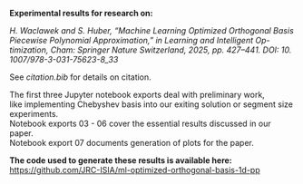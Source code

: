 
**Experimental results for research on:**   
  
_H. Waclawek and S. Huber, “Machine Learning Optimized Orthogonal
Basis Piecewise Polynomial Approximation,” in Learning and Intelligent Op-
timization, Cham: Springer Nature Switzerland, 2025, pp. 427–441. DOI: 10.
1007/978-3-031-75623-8_33_  
  
See _citation.bib_ for details on citation.    
  
The first three Jupyter notebook exports deal with preliminary work,  
like implementing Chebyshev basis into our exiting solution or segment size experiments.  
Notebook exports 03 - 06 cover the essential results discussed in our paper.  
Notebook export 07 documents generation of plots for the paper.  
  
**The code used to generate these results is available here:**  
https://github.com/JRC-ISIA/ml-optimized-orthogonal-basis-1d-pp  
